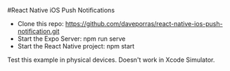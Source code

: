 #React Native iOS Push Notifications

* Clone this repo: https://github.com/daveporras/react-native-ios-push-notification.git
* Start the Expo Server: npm run serve
* Start the React Native project: npm start

Test this example in physical devices. Doesn't work in Xcode Simulator.